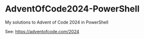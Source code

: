# AdventOfCode2024-PowerShell
My solutions to Advent of Code 2024 in PowerShell

See: https://adventofcode.com/2024